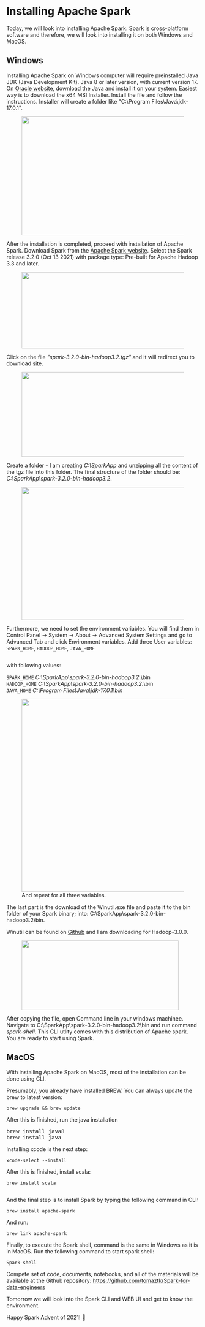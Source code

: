 
# Installing Apache Spark



<!-- wp:paragraph -->
<p>Today, we will look into installing Apache Spark. Spark is cross-platform software and therefore, we will look into installing it on both Windows  and MacOS.</p>
<!-- /wp:paragraph -->

<!-- wp:heading -->
<h2 id="windows"><strong>Windows</strong></h2>
<!-- /wp:heading -->

<!-- wp:paragraph -->
<p>Installing Apache Spark on Windows computer will require preinstalled Java JDK (Java Development Kit). Java 8 or later version, with current version 17. On <a rel="noreferrer noopener" href="https://www.oracle.com/java/technologies/downloads/" target="_blank">Oracle website,</a> download the Java and install it on your system. Easiest way is to download the x64 MSI Installer. Install the file and follow the instructions. Installer will create a folder like "C:\Program Files\Java\jdk-17.0.1".</p>
<!-- /wp:paragraph -->

<!-- wp:image {"align":"center","id":7534,"width":525,"height":310,"sizeSlug":"large","linkDestination":"media"} -->
<div class="wp-block-image"><figure class="aligncenter size-large is-resized"><a href="https://tomaztsql.files.wordpress.com/2021/12/screenshot-2021-12-02-at-19.45.16.png"><img src="https://tomaztsql.files.wordpress.com/2021/12/screenshot-2021-12-02-at-19.45.16.png?w=693" alt="" class="wp-image-7534" width="525" height="310"/></a></figure></div>
<!-- /wp:image -->

<!-- wp:paragraph -->
<p>After the installation is completed, proceed with installation of Apache Spark. Download Spark from the  <a rel="noreferrer noopener" href="https://spark.apache.org/downloads.html" target="_blank">Apache Spark website</a>. Select the Spark release 3.2.0 (Oct 13 2021) with package type: Pre-built for Apache Hadoop 3.3 and later.</p>
<!-- /wp:paragraph -->

<!-- wp:image {"align":"center","id":7538,"width":625,"height":199,"sizeSlug":"large","linkDestination":"media"} -->
<div class="wp-block-image"><figure class="aligncenter size-large is-resized"><a href="https://tomaztsql.files.wordpress.com/2021/12/screenshot-2021-12-02-at-20.02.02.png"><img src="https://tomaztsql.files.wordpress.com/2021/12/screenshot-2021-12-02-at-20.02.02.png?w=700" alt="" class="wp-image-7538" width="625" height="199"/></a></figure></div>
<!-- /wp:image -->

<!-- wp:paragraph -->
<p>Click on the file <em>"spark-3.2.0-bin-hadoop3.2.tgz"</em> and it will redirect you to download site.</p>
<!-- /wp:paragraph -->

<!-- wp:paragraph -->
<p></p>
<!-- /wp:paragraph -->

<!-- wp:image {"align":"center","id":7540,"width":530,"height":221,"sizeSlug":"large","linkDestination":"media"} -->
<div class="wp-block-image"><figure class="aligncenter size-large is-resized"><a href="https://tomaztsql.files.wordpress.com/2021/12/screenshot-2021-12-02-at-20.06.13.png"><img src="https://tomaztsql.files.wordpress.com/2021/12/screenshot-2021-12-02-at-20.06.13.png?w=667" alt="" class="wp-image-7540" width="530" height="221"/></a></figure></div>
<!-- /wp:image -->

<!-- wp:paragraph -->
<p>Create a folder -  I am creating <em>C:\SparkApp</em> and unzipping all the content of the tgz file into this folder. The final structure of the folder should be: <em>C:\SparkApp\spark-3.2.0-bin-hadoop3.2</em>.</p>
<!-- /wp:paragraph -->

<!-- wp:paragraph -->
<p></p>
<!-- /wp:paragraph -->

<!-- wp:image {"align":"center","id":7542,"width":528,"height":347,"sizeSlug":"large","linkDestination":"media"} -->
<div class="wp-block-image"><figure class="aligncenter size-large is-resized"><a href="https://tomaztsql.files.wordpress.com/2021/12/2021-12-02-20_19_56-window.png"><img src="https://tomaztsql.files.wordpress.com/2021/12/2021-12-02-20_19_56-window.png?w=685" alt="" class="wp-image-7542" width="528" height="347"/></a></figure></div>
<!-- /wp:image -->

<!-- wp:paragraph -->
<p>Furthermore, we need to set the environment variables. You will find them in Control Panel -&gt; System -&gt; About -&gt; Advanced System Settings and go to Advanced Tab and click Environment variables. Add three User variables: <code>SPARK_HOME</code>,&nbsp;<code>HADOOP_HOME</code>,&nbsp;<code>JAVA_HOME</code></p>
<!-- /wp:paragraph -->

<!-- wp:image {"align":"center","id":7546,"sizeSlug":"large","linkDestination":"media"} -->
<div class="wp-block-image"><figure class="aligncenter size-large"><a href="https://tomaztsql.files.wordpress.com/2021/12/2021-12-02-20_36_11-window.png"><img src="https://tomaztsql.files.wordpress.com/2021/12/2021-12-02-20_36_11-window.png?w=636" alt="" class="wp-image-7546"/></a></figure></div>
<!-- /wp:image -->

<!-- wp:paragraph -->
<p>with following values:</p>
<!-- /wp:paragraph -->

<!-- wp:paragraph -->
<p><code>SPARK_HOME</code>  <em>C:\SparkApp\spark-3.2.0-bin-hadoop3.2</em>.\bin<br><code>HADOOP_HOME</code>&nbsp;<em>C:\SparkApp\spark-3.2.0-bin-hadoop3.2</em>.\bin<br><code>JAVA_HOME</code> <em>C:\Program Files\Java\jdk-17.0.1\bin</em></p>
<!-- /wp:paragraph -->

<!-- wp:image {"align":"center","id":7547,"width":532,"height":504,"sizeSlug":"large","linkDestination":"media"} -->
<div class="wp-block-image"><figure class="aligncenter size-large is-resized"><a href="https://tomaztsql.files.wordpress.com/2021/12/2021-12-02-20_39_08-window-1.png"><img src="https://tomaztsql.files.wordpress.com/2021/12/2021-12-02-20_39_08-window-1.png?w=621" alt="" class="wp-image-7547" width="532" height="504"/></a><figcaption>And repeat for all three variables.</figcaption></figure></div>
<!-- /wp:image -->

<!-- wp:paragraph -->
<p>The last part is the download of the Winutil.exe file and paste it to the bin folder of your Spark binary; into: C:\SparkApp\spark-3.2.0-bin-hadoop3.2\bin.</p>
<!-- /wp:paragraph -->

<!-- wp:paragraph -->
<p>Winutil can be found on <a rel="noreferrer noopener" href="https://github.com/steveloughran/winutils/blob/master/hadoop-3.0.0/bin/winutils.exe" target="_blank">Github</a> and I am downloading for Hadoop-3.0.0.</p>
<!-- /wp:paragraph -->

<!-- wp:image {"align":"center","id":7549,"width":410,"height":181,"sizeSlug":"large","linkDestination":"media"} -->
<div class="wp-block-image"><figure class="aligncenter size-large is-resized"><a href="https://tomaztsql.files.wordpress.com/2021/12/2021-12-02-21_35_07-window.png"><img src="https://tomaztsql.files.wordpress.com/2021/12/2021-12-02-21_35_07-window.png?w=544" alt="" class="wp-image-7549" width="410" height="181"/></a></figure></div>
<!-- /wp:image -->

<!-- wp:paragraph -->
<p>After copying the file, open Command line in your windows machinee. Navigate to C:\SparkApp\spark-3.2.0-bin-hadoop3.2\bin and run command <em>spark-shell</em>. This CLI utlity comes with this distribution of Apache spark. You are ready to start using Spark.</p>
<!-- /wp:paragraph -->

<!-- wp:heading -->
<h2 id="macos">MacOS</h2>
<!-- /wp:heading -->

<!-- wp:paragraph -->
<p>With installing Apache Spark on MacOS, most of the installation can be done using CLI.</p>
<!-- /wp:paragraph -->

<!-- wp:paragraph -->
<p>Presumably, you already have installed BREW. You can always update the brew to latest version:</p>
<!-- /wp:paragraph -->

<!-- wp:code -->
<pre class="wp-block-code"><code>brew upgrade &amp;&amp; brew update </code></pre>
<!-- /wp:code -->

<!-- wp:paragraph -->
<p>After this is finished, run the java installation </p>
<!-- /wp:paragraph -->

<!-- wp:preformatted -->
<pre class="wp-block-preformatted">brew install java8
brew install java</pre>
<!-- /wp:preformatted -->

<!-- wp:paragraph -->
<p>Installing xcode is the next step:</p>
<!-- /wp:paragraph -->

<!-- wp:code -->
<pre class="wp-block-code"><code>xcode-select --install</code></pre>
<!-- /wp:code -->

<!-- wp:paragraph -->
<p> After this is finished, install scala:</p>
<!-- /wp:paragraph -->

<!-- wp:code -->
<pre class="wp-block-code"><code>brew install scala</code></pre>
<!-- /wp:code -->

<!-- wp:image {"id":7555,"sizeSlug":"large","linkDestination":"media"} -->
<figure class="wp-block-image size-large"><a href="https://tomaztsql.files.wordpress.com/2021/12/screenshot-2021-12-02-at-22.04.28.png"><img src="https://tomaztsql.files.wordpress.com/2021/12/screenshot-2021-12-02-at-22.04.28.png?w=1024" alt="" class="wp-image-7555"/></a></figure>
<!-- /wp:image -->

<!-- wp:paragraph -->
<p> And the final step is to install Spark by typing the following command in CLI:</p>
<!-- /wp:paragraph -->

<!-- wp:code -->
<pre class="wp-block-code"><code>brew install apache-spark</code></pre>
<!-- /wp:code -->

<!-- wp:paragraph -->
<p>And run:</p>
<!-- /wp:paragraph -->

<!-- wp:code -->
<pre class="wp-block-code"><code>brew link apache-spark</code></pre>
<!-- /wp:code -->

<!-- wp:paragraph -->
<p>Finally, to execute the Spark shell, command is the same in Windows as it is in MacOS. Run the following command to start spark shell:</p>
<!-- /wp:paragraph -->

<!-- wp:code -->
<pre class="wp-block-code"><code>Spark-shell</code></pre>
<!-- /wp:code -->

<!-- wp:paragraph -->
<p>Compete set of code, documents, notebooks, and all of the materials will be available at the Github repository:&nbsp;<a rel="noreferrer noopener" href="https://github.com/tomaztk/Spark-for-data-engineers" target="_blank">https://github.com/tomaztk/Spark-for-data-engineers</a></p>
<!-- /wp:paragraph -->

<!-- wp:paragraph -->
<p>Tomorrow we will look into the Spark CLI and WEB UI and get to know the environment.</p>
<!-- /wp:paragraph -->

<!-- wp:paragraph -->
<p>Happy Spark Advent of 2021! 🙂</p>
<!-- /wp:paragraph -->